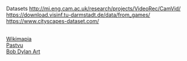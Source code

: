 Datasets
http://mi.eng.cam.ac.uk/research/projects/VideoRec/CamVid/ <br/>
https://download.visinf.tu-darmstadt.de/data/from_games/ <br/>
https://www.cityscapes-dataset.com/ <br/><br/>

<a href="https://wikimapia.org" target="_blank">Wikimapia</a><br/>
<a href="https://pastvu.com" target="_blank">Pastvu</a><br/>
<a href="http://bobdylanart.com" target="_blank">Bob Dylan Art</a>
